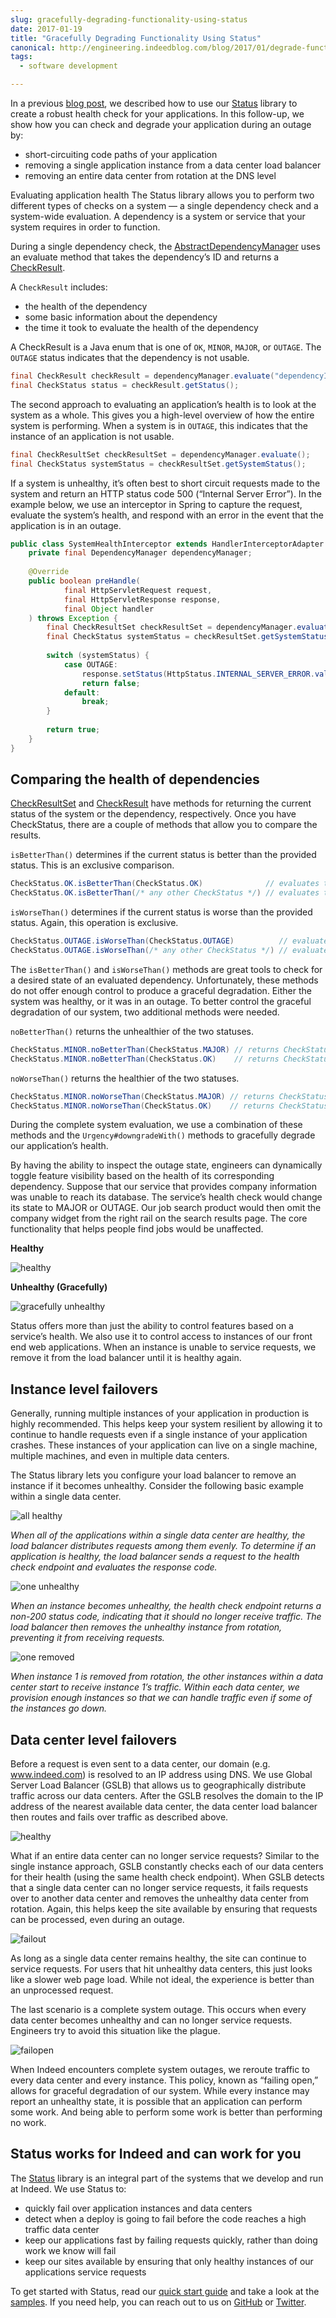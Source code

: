 ```yaml
---
slug: gracefully-degrading-functionality-using-status
date: 2017-01-19
title: "Gracefully Degrading Functionality Using Status"
canonical: http://engineering.indeedblog.com/blog/2017/01/degrade-functionality/
tags:
  - software development

---
```


In a previous [blog post](/blog/2015/07/10/status-java-library-for-system-status-health-checks/), we described how to use our [Status] library to create a robust health check for your applications. 
In this follow-up, we show how you can check and degrade your application during an outage by:

* short-circuiting code paths of your application
* removing a single application instance from a data center load balancer
* removing an entire data center from rotation at the DNS level

<!--more-->
Evaluating application health
The Status library allows you to perform two different types of checks on a system — a single dependency check and a system-wide evaluation. A dependency is a system or service that your system requires in order to function.

During a single dependency check, the [AbstractDependencyManager] uses an evaluate method that takes the dependency’s ID and returns a [CheckResult].

A `CheckResult` includes:

* the health of the dependency
* some basic information about the dependency
* the time it took to evaluate the health of the dependency

A CheckResult is a Java enum that is one of `OK`, `MINOR`, `MAJOR`, or `OUTAGE`.
The `OUTAGE` status indicates that the dependency is not usable.

```java
final CheckResult checkResult = dependencyManager.evaluate("dependencyId");
final CheckStatus status = checkResult.getStatus();
```

The second approach to evaluating an application’s health is to look at the system as a whole.
This gives you a high-level overview of how the entire system is performing.
When a system is in `OUTAGE`, this indicates that the instance of an application is not usable.

```java
final CheckResultSet checkResultSet = dependencyManager.evaluate();
final CheckStatus systemStatus = checkResultSet.getSystemStatus();
```

If a system is unhealthy, it’s often best to short circuit requests made to the system and return an HTTP status code 500 (“Internal Server Error”).
In the example below, we use an interceptor in Spring to capture the request, evaluate the system’s health, and respond with an error in the event that the application is in an outage.

```java
public class SystemHealthInterceptor extends HandlerInterceptorAdapter {
    private final DependencyManager dependencyManager;
 
    @Override
    public boolean preHandle(
            final HttpServletRequest request,
            final HttpServletResponse response,
            final Object handler
    ) throws Exception {
        final CheckResultSet checkResultSet = dependencyManager.evaluate();
        final CheckStatus systemStatus = checkResultSet.getSystemStatus();
         
        switch (systemStatus) {
            case OUTAGE:
                response.setStatus(HttpStatus.INTERNAL_SERVER_ERROR.value());
                return false;
            default:
                break;
        }
 
        return true;
    }
}
```

## Comparing the health of dependencies

[CheckResultSet] and [CheckResult] have methods for returning the current status of the system or the dependency, respectively. 
Once you have CheckStatus, there are a couple of methods that allow you to compare the results.

`isBetterThan()` determines if the current status is better than the provided status. This is an exclusive comparison.

```java
CheckStatus.OK.isBetterThan(CheckStatus.OK)              // evaluates to false
CheckStatus.OK.isBetterThan(/* any other CheckStatus */) // evaluates to true
```

`isWorseThan()` determines if the current status is worse than the provided status. Again, this operation is exclusive.

```java
CheckStatus.OUTAGE.isWorseThan(CheckStatus.OUTAGE)          // evaluates to false
CheckStatus.OUTAGE.isWorseThan(/* any other CheckStatus */) // evaluates to true
```

The `isBetterThan()` and `isWorseThan()` methods are great tools to check for a desired state of an evaluated dependency.
Unfortunately, these methods do not offer enough control to produce a graceful degradation.
Either the system was healthy, or it was in an outage.
To better control the graceful degradation of our system, two additional methods were needed.

`noBetterThan()` returns the unhealthier of the two statuses.

```java
CheckStatus.MINOR.noBetterThan(CheckStatus.MAJOR) // returns CheckStatus.MAJOR
CheckStatus.MINOR.noBetterThan(CheckStatus.OK)    // returns CheckStatus.MINOR
```

`noWorseThan()` returns the healthier of the two statuses.

```java
CheckStatus.MINOR.noWorseThan(CheckStatus.MAJOR) // returns CheckStatus.MINOR
CheckStatus.MINOR.noWorseThan(CheckStatus.OK)    // returns CheckStatus.OK
```

During the complete system evaluation, we use a combination of these methods and the `Urgency#downgradeWith()` methods to gracefully degrade our application’s health.

By having the ability to inspect the outage state, engineers can dynamically toggle feature visibility based on the health of its corresponding dependency.
Suppose that our service that provides company information was unable to reach its database.
The service’s health check would change its state to MAJOR or OUTAGE.
Our job search product would then omit the company widget from the right rail on the search results page.
The core functionality that helps people find jobs would be unaffected.

**Healthy**

![healthy](/statics/img/2017-status-healthy.png)

**Unhealthy (Gracefully)**

![gracefully unhealthy](/statics/img/2017-status-unhealthy.png)

Status offers more than just the ability to control features based on a service’s health.
We also use it to control access to instances of our front end web applications.
When an instance is unable to service requests, we remove it from the load balancer until it is healthy again.

## Instance level failovers

Generally, running multiple instances of your application in production is highly recommended.
This helps keep your system resilient by allowing it to continue to handle requests even if a single instance of your application crashes.
These instances of your application can live on a single machine, multiple machines, and even in multiple data centers.

The Status library lets you configure your load balancer to remove an instance if it becomes unhealthy.
Consider the following basic example within a single data center.

![all healthy](/statics/img/2017-status-all-healthy.png)

_When all of the applications within a single data center are healthy, the load balancer distributes requests among them evenly. To determine if an application is healthy, the load balancer sends a request to the health check endpoint and evaluates the response code._

![one unhealthy](/statics/img/2017-status-one-unhealthy.png)

_When an instance becomes unhealthy, the health check endpoint returns a non-200 status code, indicating that it should no longer receive traffic. The load balancer then removes the unhealthy instance from rotation, preventing it from receiving requests._

![one removed](/statics/img/2017-status-one-removed.png)

_When instance 1 is removed from rotation, the other instances within a data center start to receive instance 1’s traffic. Within each data center, we provision enough instances so that we can handle traffic even if some of the instances go down._

## Data center level failovers

Before a request is even sent to a data center, our domain (e.g. www.indeed.com) is resolved to an IP address using DNS. We use Global Server Load Balancer (GSLB) that allows us to geographically distribute traffic across our data centers. After the GSLB resolves the domain to the IP address of the nearest available data center, the data center load balancer then routes and fails over traffic as described above.

![healthy](/statics/img/2017-status-dc-healthy.png)

What if an entire data center can no longer service requests? Similar to the single instance approach, GSLB constantly checks each of our data centers for their health (using the same health check endpoint). When GSLB detects that a single data center can no longer service requests, it fails requests over to another data center and removes the unhealthy data center from rotation. Again, this helps keep the site available by ensuring that requests can be processed, even during an outage.

![failout](/statics/img/2017-status-dc-removed.png)

As long as a single data center remains healthy, the site can continue to service requests. For users that hit unhealthy data centers, this just looks like a slower web page load. While not ideal, the experience is better than an unprocessed request.

The last scenario is a complete system outage. This occurs when every data center becomes unhealthy and can no longer service requests. Engineers try to avoid this situation like the plague.

![failopen](/statics/img/2017-status-all-dc-removed.png)

When Indeed encounters complete system outages, we reroute traffic to every data center and every instance. This policy, known as “failing open,” allows for graceful degradation of our system. While every instance may report an unhealthy state, it is possible that an application can perform some work. And being able to perform some work is better than performing no work.

## Status works for Indeed and can work for you

The [Status] library is an integral part of the systems that we develop and run at Indeed. We use Status to:

* quickly fail over application instances and data centers
* detect when a deploy is going to fail before the code reaches a high traffic data center
* keep our applications fast by failing requests quickly, rather than doing work we know will fail
* keep our sites available by ensuring that only healthy instances of our applications service requests

To get started with Status, read our [quick start guide] and take a look at the [samples].
If you need help, you can reach out to us on [GitHub] or [Twitter].

[Status]: https://github.com/indeedeng/status
[AbstractDependencyManager]: https://github.com/indeedeng/status/blob/master/status-core/src/main/java/com/indeed/status/core/AbstractDependencyManager.java
[CheckResult]: https://github.com/indeedeng/status/blob/master/status-core/src/main/java/com/indeed/status/core/CheckResult.java
[CheckResultSet]: https://github.com/indeedeng/status/blob/master/status-core/src/main/java/com/indeed/status/core/CheckResultSet.java
[quick start guide]: http://opensource.indeedeng.io/status/docs/quick-start/
[samples]: https://github.com/indeedeng/status/tree/master/status-samples
[GitHub]: https://github.com/indeedeng/
[Twitter]: https://twitter.com/indeedeng

